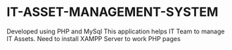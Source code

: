 # IT-ASSET-MANAGEMENT-SYSTEM
Developed using PHP and MySql
This application helps IT Team to manage IT Assets.
Need to install XAMPP Server to work PHP pages
